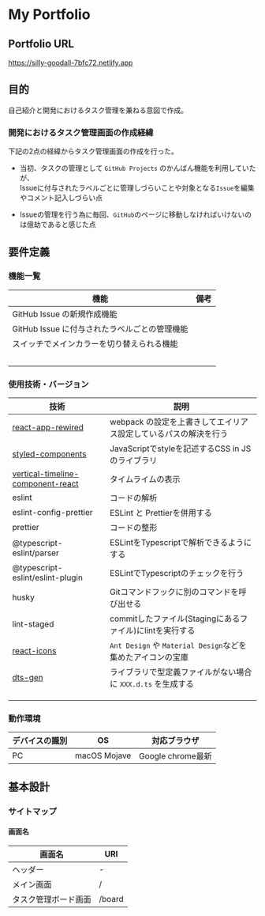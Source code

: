 # My Portfolio

## Portfolio URL

https://silly-goodall-7bfc72.netlify.app

## 目的

自己紹介と開発におけるタスク管理を兼ねる意図で作成。  

### 開発におけるタスク管理画面の作成経緯

下記の2点の経緯からタスク管理画面の作成を行った。

- 当初、タスクの管理として `GitHub Projects` のかんばん機能を利用していたが、  
Issueに付与されたラベルごとに管理しづらいことや対象となる`Issue`を編集やコメント記入しづらい点

- Issueの管理を行う為に毎回、`GitHub`のページに移動しなければいけないのは億劫であると感じた点

## 要件定義

### 機能一覧

| 機能 | 備考 |
| --- | --- |
| GitHub Issue の新規作成機能  |   |
| GitHub Issue に付与されたラベルごとの管理機能 |  |
| スイッチでメインカラーを切り替えられる機能 |  |
|  |  |
|  |  |
|  |  |
|  |  |
|  |  |

### 使用技術・バージョン
| 技術 | 説明 |
| --- | --- |
| [react-app-rewired](https://www.npmjs.com/package/react-app-rewired) | webpack の設定を上書きしてエイリアス設定しているパスの解決を行う |
| [styled-components](https://styled-components.com/docs/basics) | JavaScriptでstyleを記述するCSS in JSのライブラリ |
| [vertical-timeline-component-react](https://stephane-monnot.github.io/react-vertical-timeline/#/) | タイムライムの表示 |
| eslint | コードの解析 |
| eslint-config-prettier | ESLint と Prettierを併用する |
| prettier | コードの整形 |
| @typescript-eslint/parser | ESLintをTypescriptで解析できるようにする |
| @typescript-eslint/eslint-plugin | ESLintでTypescriptのチェックを行う |
| husky | Gitコマンドフックに別のコマンドを呼び出せる |
| lint-staged | commitしたファイル(Stagingにあるファイル)にlintを実行する |
| [react-icons](https://react-icons.github.io/react-icons) | `Ant Design` や `Material Design`などを集めたアイコンの宝庫 |
| [dts-gen](https://github.com/microsoft/dts-gen) | ライブラリで型定義ファイルがない場合に `XXX.d.ts` を生成する |
| | |
| | |
| | |

### 動作環境

| デバイスの識別 | OS | 対応ブラウザ |
| --- | --- |--- |
| PC | macOS Mojave | Google chrome最新 |

## 基本設計

### サイトマップ

#### 画面名

| 画面名 | URI |
| --- | --- |
| ヘッダー | - |
| メイン画面 | / |
| タスク管理ボード画面 | /board |


